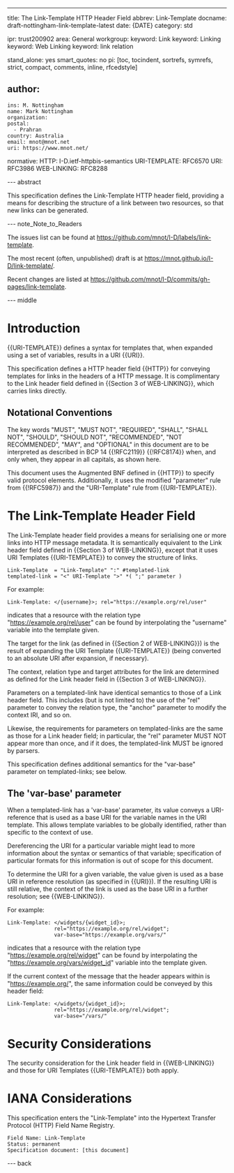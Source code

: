 ---
title: The Link-Template HTTP Header Field
abbrev: Link-Template
docname: draft-nottingham-link-template-latest
date: {DATE}
category: std

ipr: trust200902
area: General
workgroup:
keyword: Link
keyword: Linking
keyword: Web Linking
keyword: link relation

stand_alone: yes
smart_quotes: no
pi: [toc, tocindent, sortrefs, symrefs, strict, compact, comments, inline, rfcedstyle]

author:
 -
    ins: M. Nottingham
    name: Mark Nottingham
    organization:
    postal:
      - Prahran
    country: Australia
    email: mnot@mnot.net
    uri: https://www.mnot.net/

normative:
  HTTP: I-D.ietf-httpbis-semantics
  URI-TEMPLATE: RFC6570
  URI: RFC3986
  WEB-LINKING: RFC8288


--- abstract

This specification defines the Link-Template HTTP header field, providing a means for describing the structure of a link between two resources, so that new links can be generated.


--- note_Note_to_Readers

The issues list can be found at <https://github.com/mnot/I-D/labels/link-template>.

The most recent (often, unpublished) draft is at <https://mnot.github.io/I-D/link-template/>.

Recent changes are listed at <https://github.com/mnot/I-D/commits/gh-pages/link-template>.


--- middle

# Introduction

{{URI-TEMPLATE}} defines a syntax for templates that, when expanded using a set of variables, results in a URI {{URI}}.

This specification defines a HTTP header field {{HTTP}} for conveying templates for links in the headers of a HTTP message. It is complimentary to the Link header field defined in {{Section 3 of WEB-LINKING}}, which carries links directly.

## Notational Conventions

The key words "MUST", "MUST NOT", "REQUIRED", "SHALL", "SHALL NOT", "SHOULD", "SHOULD NOT", "RECOMMENDED", "NOT RECOMMENDED", "MAY", and "OPTIONAL" in this document are to be interpreted as described in BCP 14 {{!RFC2119}} {{!RFC8174}} when, and only when, they appear in all capitals, as shown here.


This document uses the Augmented BNF defined in {{HTTP}} to specify valid protocol elements. Additionally, it uses the modified "parameter" rule from {{!RFC5987}} and the "URI-Template" rule from {{URI-TEMPLATE}}.


# The Link-Template Header Field

The Link-Template header field provides a means for serialising one or more links into HTTP message metadata. It is semantically equivalent to the Link header field defined in {{Section 3 of WEB-LINKING}}, except that it uses URI Templates {{URI-TEMPLATE}} to convey the structure of links.

~~~ abnf
Link-Template  = "Link-Template" ":" #templated-link
templated-link = "<" URI-Template ">" *( ";" parameter )
~~~

For example:

~~~ http-message
Link-Template: </{username}>; rel="https://example.org/rel/user"
~~~

indicates that a resource with the relation type "https://example.org/rel/user" can be found by interpolating the "username" variable into the template given.

The target for the link (as defined in {{Section 2 of WEB-LINKING}}) is the result of expanding the URI Template {{URI-TEMPLATE}} (being converted to an absolute URI after expansion, if necessary).

The context, relation type and target attributes for the link are determined as defined for the Link header field in {{Section 3 of WEB-LINKING}}.

Parameters on a templated-link have identical semantics to those of a Link header field. This includes (but is not limited to) the use of the "rel" parameter to convey the relation type, the "anchor" parameter to modify the context IRI, and so on.

Likewise, the requirements for parameters on templated-links are the same as those for a Link header field; in particular, the "rel" parameter MUST NOT appear more than once, and if it does, the templated-link MUST be ignored by parsers.

This specification defines additional semantics for the "var-base" parameter on templated-links; see below.


## The 'var-base' parameter

When a templated-link has a 'var-base' parameter, its value conveys a URI-reference that is used as a base URI for the variable names in the URI template. This allows template variables to be globally identified, rather than specific to the context of use.

Dereferencing the URI for a particular variable might lead to more information about the syntax or semantics of that variable; specification of particular formats for this information is out of scope for this document.

To determine the URI for a given variable, the value given is used as a base URI in reference resolution (as specified in {{URI}}). If the resulting URI is still relative, the context of the link is used as the base URI in a further resolution; see {{WEB-LINKING}}.

For example:

~~~ http-message
Link-Template: </widgets/{widget_id}>;
               rel="https://example.org/rel/widget";
               var-base="https://example.org/vars/"
~~~

indicates that a resource with the relation type "https://example.org/rel/widget" can be found by interpolating the "https://example.org/vars/widget_id" variable into the template given.

If the current context of the message that the header appears within is "https://example.org/", the same information could be conveyed by this header field:

~~~ http-message
Link-Template: </widgets/{widget_id}>;
               rel="https://example.org/rel/widget";
               var-base="/vars/"
~~~


# Security Considerations

The security consideration for the Link header field in {{WEB-LINKING}} and those for URI Templates {{URI-TEMPLATE}} both apply.

# IANA Considerations

This specification enters the "Link-Template" into the Hypertext Transfer Protocol (HTTP) Field Name Registry.

    Field Name: Link-Template
    Status: permanent
    Specification document: [this document]


--- back
